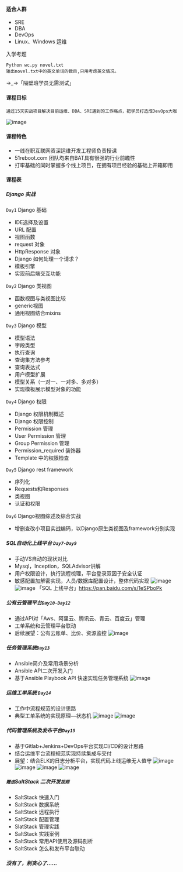#### 适合人群

- SRE
- DBA
- DevOps
- Linux、Windows 运维

入学考题
```
Python wc.py novel.txt
输出novel.txt中的英文单词的数目,只用考虑英文情况。
```
→_→「隔壁班学员无需测试」

#### 课程目标

```
通过15天实战项目解决目前运维、DBA、SRE遇到的工作痛点，把学员打造成DevOps大咖
```
![image](http://oc19olbsm.bkt.clouddn.com/dev_base.jpg)
#### 课程特色

- 一线在职互联网资深运维开发工程师负责授课
- 51reboot.com 团队均来自BAT具有很强的行业前瞻性
- 打牢基础的同时掌握多个线上项目，在拥有项目经验的基础上开箱即用

#### 课程表

##### Django 实战

`Day1` Django 基础
- IDE选择及设置
- URL 配置
- 视图函数
- request 对象
- HttpResponse 对象
- Django 如何处理一个请求？
- 模板引擎
- 实现前后端交互功能
 
`Day2` Django 类视图
- 函数视图与类视图比较
- generic视图
- 通用视图结合mixins

`Day3` Django 模型
- 模型语法
- 字段类型
- 执行查询
- 查询集方法参考
- 查询表达式
- 用户模型扩展
- 模型关系（一对一、一对多、多对多）
- 实现模板展示模型对象的功能

`Day4` Django 权限
- Django 权限机制概述
- Django 权限控制
- Permission 管理
- User Permission 管理
- Group Permission 管理
- Permission_required 装饰器
- Template 中的权限检查

`Day5` Django rest framework
- 序列化
- Requests和Responses
- 类视图
- 认证和权限

`Day6` Django视图综述及综合实战
- 增删查改小项目实战编码，以Django原生类视图及framework分别实现

##### SQL自动化上线平台 `Day7-Day9`

- 手动VS自动的现状对比
- Mysql，Inception，SQLAdvisor讲解
- 用户权限设计，执行流程梳理，平台登录双因子安全认证
- 敏感配置加解密实现，人员/数据库配置设计，整体代码实现
![image](http://oc19olbsm.bkt.clouddn.com/SQL1.png)
![image](http://oc19olbsm.bkt.clouddn.com/SQL2.png)
「SQL 上线平台」https://pan.baidu.com/s/1eSPboPk
##### 公有云管理平台`Day10-Day12`

- 通过API对「Aws、阿里云、腾讯云、青云、百度云」管理
- 工单系统和云管理平台联动
- 后续展望：公有云账单、比价、资源监控
![image](http://oc19olbsm.bkt.clouddn.com/n2.png)

##### 任务管理系统`Day13` 
- Ansible简介及常用场景分析
- Ansible API二次开发入门
- 基于Ansible Playbook API 快速实现任务管理系统
![image](http://oc19olbsm.bkt.clouddn.com/dev03.jpg)

##### 运维工单系统 `Day14`
- 工作中流程规范的设计思路
- 典型工单系统的实现原理`——`状态机
![image](http://oc19olbsm.bkt.clouddn.com/dev01.jpg)
![image](http://oc19olbsm.bkt.clouddn.com/dev02.jpg)

##### 代码管理系统及发布平台`Day15` 
- 基于Gitlab+Jenkins+DevOps平台实现CI/CD的设计思路
- 结合运维平台流程规范实现持续集成与交付
- 展望：结合ELK的日志分析平台，实现代码上线运维无人值守
![image](http://oc19olbsm.bkt.clouddn.com/dev04.jpg)
![image](http://oc19olbsm.bkt.clouddn.com/dev05.jpg)
![image](http://oc19olbsm.bkt.clouddn.com/dev06.jpg)
![image](http://oc19olbsm.bkt.clouddn.com/dev08.jpg)

##### `赠送`SaltStack 二次开发`视频`
- SaltStack 快速入门
- SaltStack 数据系统
- SaltStack 远程执行
- SaltStack 配置管理
- SlatStack 管理实践
- SaltStack 实践案例
- SaltStack 常用API使用及源码剖析
- SaltStack 怎么和发布平台联动

##### 没有了，别贪心了……